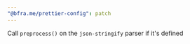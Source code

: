 ```yaml
---
"@bfra.me/prettier-config": patch
---
```


Call `preprocess()` on the `json-stringify` parser if it's defined
